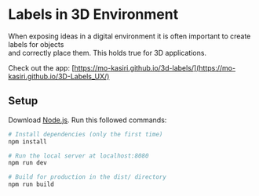 # Labels in 3D Environment
When exposing ideas in a digital environment it is often important to create labels
for objects<br> and correctly place them. This holds true for 3D applications.

Check out the app: [https://mo-kasiri.github.io/3d-labels/](https://mo-kasiri.github.io/3D-Labels_UX/)

## Setup
Download [Node.js](https://nodejs.org/en/download/).
Run this followed commands:

``` bash
# Install dependencies (only the first time)
npm install

# Run the local server at localhost:8080
npm run dev

# Build for production in the dist/ directory
npm run build
```
